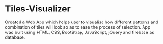 # Tiles-Visualizer
Created a Web App which helps user to visualise how different patterns and combination of tiles will look so as to ease the process of selection. App was built using HTML, CSS, BootStrap, JavaScript, jQuery and firebase as database.
